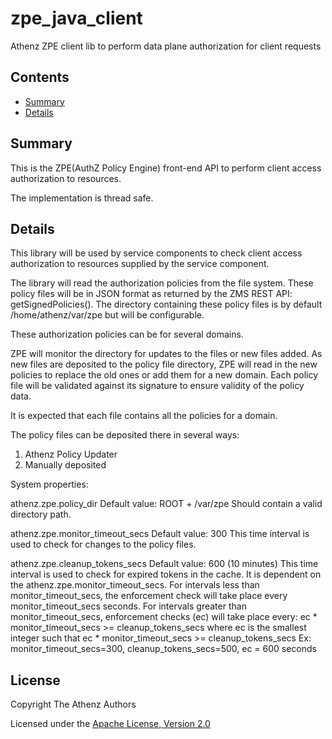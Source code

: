 # zpe_java_client

Athenz ZPE client lib to perform data plane authorization for client requests

## Contents

* [Summary](#summary)
* [Details](#details)


## Summary

This is the ZPE(AuthZ Policy Engine) front-end API to perform client
access authorization to resources.

The implementation is thread safe.

## Details

This library will be used by service components to check client access
authorization to resources supplied by the service component.

The library will read the authorization policies from the file system.
These policy files will be in JSON format as returned by the ZMS REST API:
getSignedPolicies().
The directory containing these policy files is by default /home/athenz/var/zpe
but will be configurable.

These authorization policies can be for several domains.

ZPE will monitor the directory for updates to the files or new files added.
As new files are deposited to the policy file directory, ZPE will read
in the new policies to replace the old ones or add them for a new domain.
Each policy file will be validated against its signature to ensure
validity of the policy data.

It is expected that each file contains all the policies for a domain.

The policy files can be deposited there in several ways:
1. Athenz Policy Updater
2. Manually deposited


System properties:

  athenz.zpe.policy_dir 
      Default value: ROOT + /var/zpe
      Should contain a valid directory path.

  athenz.zpe.monitor_timeout_secs 
      Default value: 300
      This time interval is used to check for changes to the policy files.

  athenz.zpe.cleanup_tokens_secs 
      Default value: 600 (10 minutes)
      This time interval is used to check for expired tokens in the cache.
      It is dependent on the athenz.zpe.monitor_timeout_secs.
      For intervals less than monitor_timeout_secs, the enforcement check
      will take place every monitor_timeout_secs seconds.
      For intervals greater than monitor_timeout_secs, enforcement checks (ec)
      will take place every: 
      ec * monitor_timeout_secs >= cleanup_tokens_secs 
      where ec is the smallest integer such that ec * monitor_timeout_secs >= cleanup_tokens_secs
      Ex: monitor_timeout_secs=300, cleanup_tokens_secs=500, ec = 600 seconds

## License

Copyright The Athenz Authors

Licensed under the [Apache License, Version 2.0](http://www.apache.org/licenses/LICENSE-2.0)

